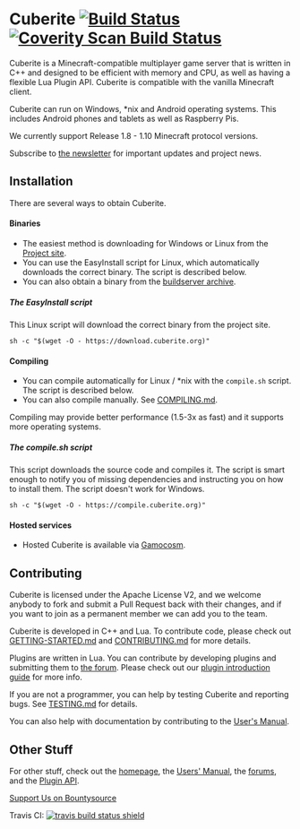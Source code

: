 Cuberite [![Build Status](https://img.shields.io/travis/cuberite/cuberite/master.svg?style=flat)](https://travis-ci.org/cuberite/cuberite) [![Coverity Scan Build Status](https://img.shields.io/coverity/scan/1930.svg)](https://scan.coverity.com/projects/1930)
========

Cuberite is a Minecraft-compatible multiplayer game server that is written in C++ and designed to be efficient with memory and CPU, as well as having a flexible Lua Plugin API. Cuberite is compatible with the vanilla Minecraft client.

Cuberite can run on Windows, *nix and Android operating systems. This includes Android phones and tablets as well as Raspberry Pis.

We currently support Release 1.8 - 1.10 Minecraft protocol versions.

Subscribe to [the newsletter](https://cuberite.org/news/#subscribe) for important updates and project news.

Installation
------------

There are several ways to obtain Cuberite.

#### Binaries
 - The easiest method is downloading for Windows or Linux from the [Project site](https://cuberite.org/).
 - You can use the EasyInstall script for Linux, which automatically downloads the correct binary. The script is described below.
 - You can also obtain a binary from the [buildserver archive](https://builds.cuberite.org/).

##### The EasyInstall script
This Linux script will download the correct binary from the project site.

    sh -c "$(wget -O - https://download.cuberite.org)"

#### Compiling
 - You can compile automatically for Linux / *nix with the `compile.sh` script. The script is described below.
 - You can also compile manually. See [COMPILING.md](https://github.com/cuberite/cuberite/blob/master/COMPILING.md).

Compiling may provide better performance (1.5-3x as fast) and it supports more operating systems.

##### The compile.sh script
This script downloads the source code and compiles it. The script is smart enough to notify you of missing dependencies and instructing you on how to install them. The script doesn't work for Windows.

    sh -c "$(wget -O - https://compile.cuberite.org)"

#### Hosted services
 - Hosted Cuberite is available via [Gamocosm](https://gamocosm.com/).

Contributing
------------

Cuberite is licensed under the Apache License V2, and we welcome anybody to fork and submit a Pull Request back with their changes, and if you want to join as a permanent member we can add you to the team.

Cuberite is developed in C++ and Lua. To contribute code, please check out [GETTING-STARTED.md](https://github.com/cuberite/cuberite/blob/master/GETTING-STARTED.md) and [CONTRIBUTING.md](https://github.com/cuberite/cuberite/blob/master/CONTRIBUTING.md) for more details.

Plugins are written in Lua. You can contribute by developing plugins and submitting them to [the forum](https://forum.cuberite.org/forum-2.html). Please check out our [plugin introduction guide](http://api-docs.cuberite.org/Writing-a-Cuberite-plugin.html) for more info.

If you are not a programmer, you can help by testing Cuberite and reporting bugs. See [TESTING.md](https://github.com/cuberite/cuberite/blob/master/TESTING.md) for details.

You can also help with documentation by contributing to the [User's Manual](https://github.com/cuberite/users-manual).

Other Stuff
-----------

For other stuff, check out the [homepage](https://cuberite.org/), the [Users' Manual](https://book.cuberite.org/),
the [forums](https://forum.cuberite.org/), and the [Plugin API](https://api.cuberite.org/).

[Support Us on Bountysource](https://bountysource.com/teams/cuberite)

Travis CI: [![travis build status shield](https://img.shields.io/travis/cuberite/cuberite.svg)](https://travis-ci.org/cuberite/cuberite)
